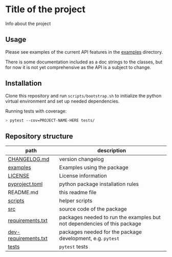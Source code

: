 # Title of the project

Info about the project

## Usage

Please see examples of the current API features in the [examples](examples/) directory.

There is some documentation included as a doc strings to the classes, but for now it is not yet comprehensive as the API is a subject to change. 


## Installation

Clone this repository and run `scripts/bootstrap.sh` to initialize the python virtual environment and set up needed dependencies.

Running tests with coverage:
```bash
> pytest --cov=PROJECT-NAME-HERE tests/
```

## Repository structure

| path                             | description       |
| ----------------------------     | ----------------- |
| [CHANGELOG.md](CHANGELOG.md)     | version changelog |
| [examples](examples/)            | Examples using the package |
| [LICENSE](LICENSE)               | License information |
| [pyproject.toml](pyproject.toml) | python package installation rules |
| README.md                        | this readme file     |
| [scripts](scripts/)              | helper scripts |
| [src](src/)                      | source code of the package |
| [requirements.txt](requirements.txt) | packages needed to run the examples but not dependencies of this package|
| [dev-requirements.txt](dev-requirements.txt) | packages needed for the package development, e.g. `pytest`|
| [tests](tests/)                      | `pytest` tests |

